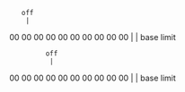       off
        |
00 00 00 00 00 00 00 00 00 00
        |              | 
       base           limit

             off
              |
00 00 00 00 00 00 00 00 00 00
        |              | 
       base           limit